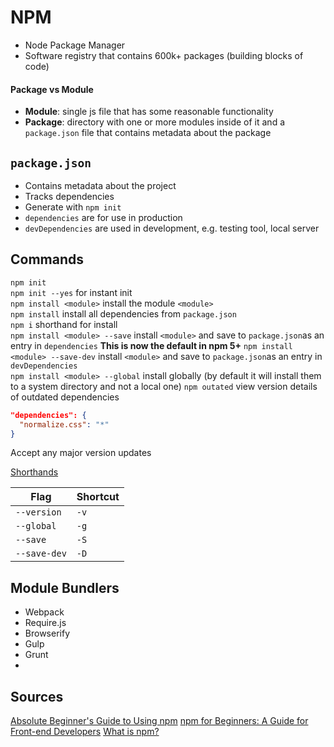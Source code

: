 # NPM

- Node Package Manager
- Software registry that contains 600k+ packages (building blocks of code)

#### Package vs Module

- **Module**: single js file that has some reasonable functionality
- **Package**: directory with one or more modules inside of it and a `package.json` file that contains metadata about the package

## `package.json`

- Contains metadata about the project
- Tracks dependencies
- Generate with `npm init`
- `dependencies` are for use in production
- `devDependencies` are used in development, e.g. testing tool, local server

## Commands

`npm init`  
`npm init --yes` for instant init  
`npm install <module>` install the module `<module>`  
`npm install` install all dependencies from `package.json`  
`npm i` shorthand for install  
`npm install <module> --save` install `<module>` and save to `package.json`as an entry in `dependencies` **This is now the default in npm 5+**
`npm install <module> --save-dev` install `<module>` and save to `package.json`as an entry in `devDependencies`  
`npm install <module> --global` install globally (by default it will install them to a system directory and not a local one)
`npm outated` view version details of outdated dependencies

```json
"dependencies": {
  "normalize.css": "*"
}
```
Accept any major version updates


[Shorthands](https://docs.npmjs.com/misc/config#shorthands-and-other-cli-niceties)

Flag | Shortcut
---------- | -----------
`--version` | `-v`
`--global` | `-g`
`--save` | `-S`
`--save-dev` | `-D`

## Module Bundlers

- Webpack
- Require.js
- Browserify
- Gulp
- Grunt
- 

## Sources

[Absolute Beginner's Guide to Using npm](https://nodesource.com/blog/an-absolute-beginners-guide-to-using-npm/)
[npm for Beginners: A Guide for Front-end Developers](https://www.impressivewebs.com/npm-for-beginners-a-guide-for-front-end-developers/)
[What is npm?](https://docs.npmjs.com/getting-started/what-is-npm)

